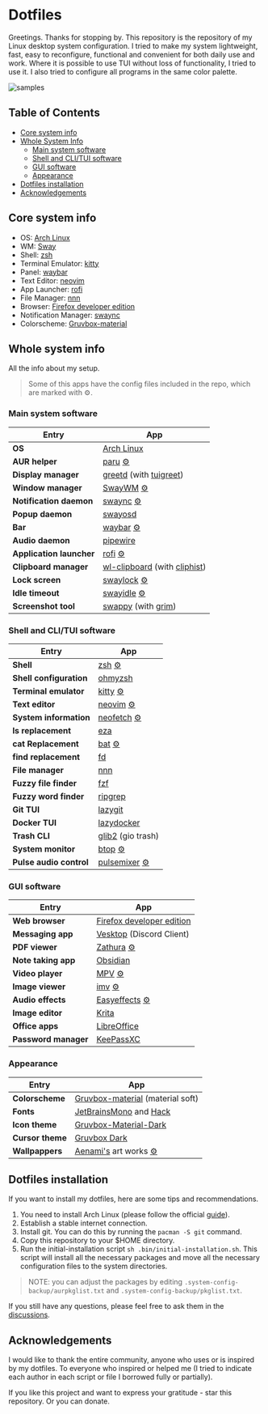 # Dotfiles

Greetings. Thanks for stopping by. This repository is the repository of my Linux
desktop system configuration. I tried to make my system lightweight, fast, easy
to reconfigure, functional and convenient for both daily use and work. Where it
is possible to use TUI without loss of functionality, I tried to use it. I also
tried to configure all programs in the same color palette.

![samples](assets/final.png "Gallery")

## Table of Contents

- [Core system info](#core-system-info)
- [Whole System Info](#whole-system-info)
  - [Main system software](#main-system-software)
  - [Shell and CLI/TUI software](#shell-and-clitui-software)
  - [GUI software](#gui-software)
  - [Appearance](#appearance)
- [Dotfiles installation](#dotfiles-installation)
- [Acknowledgements](#acknowledgements)

## Core system info

- OS: [Arch Linux](https://archlinux.org/)
- WM: [Sway](https://github.com/swaywm/sway)
- Shell: [zsh](https://github.com/zsh-users/zsh)
- Terminal Emulator: [kitty](https://github.com/kovidgoyal/kitty)
- Panel: [waybar](https://github.com/Alexays/Waybar)
- Text Editor: [neovim](https://github.com/neovim/neovim)
- App Launcher: [rofi](https://github.com/lbonn/rofi)
- File Manager: [nnn](https://github.com/jarun/nnn)
- Browser: [Firefox developer edition](https://www.mozilla.org/en-US/firefox/developer/)
- Notification Manager: [swaync](https://github.com/ErikReider/SwayNotificationCenter)
- Colorscheme: [Gruvbox-material](https://github.com/sainnhe/gruvbox-material)

## Whole system info
<!-- markdownlint-disable MD013 -->
All the info about my setup.

> Some of this apps have the config files included in the repo, which are
  marked with :gear:.

### Main system software

| Entry                          | App                                                                                                            |
| ------------------------------ | -------------------------------------------------------------------------------------------------------------- |
| **OS**                         | [Arch Linux](https://archlinux.org/)                                                                           |
| **AUR helper**                 | [paru](https://github.com/Morganamilo/paru) [:gear:](../.config/paru/)                                         |
| **Display manager**            | [greetd](https://sr.ht/~kennylevinsen/greetd/) (with [tuigreet](https://github.com/apognu/tuigreet))           |
| **Window manager**             | [SwayWM](https://github.com/swaywm/sway) [:gear:](../.config/sway/)                                            |
| **Notification daemon**        | [swaync](https://github.com/ErikReider/SwayNotificationCenter) [:gear:](../.config/swaync/)                    |
| **Popup daemon**               | [swayosd](https://github.com/ErikReider/SwayOSD)                                                               |
| **Bar**                        | [waybar](https://github.com/Alexays/Waybar) [:gear:](../.config/waybar/)                                       |
| **Audio daemon**               | [pipewire](https://github.com/PipeWire/pipewire)                                                               |
| **Application launcher**       | [rofi](https://github.com/lbonn/rofi) [:gear:](../.config/rofi/)                                               |
| **Clipboard manager**          | [wl-clipboard](https://github.com/bugaevc/wl-clipboard) (with [cliphist](https://github.com/sentriz/cliphist)) |
| **Lock screen**                | [swaylock](https://github.com/jirutka/swaylock-effects) [:gear:](../.config/swaylock/)                         |
| **Idle timeout**               | [swayidle](https://github.com/hyprwm/hypridle) [:gear:](../.config/swayidle/)                                  |
| **Screenshot tool**            | [swappy](https://github.com/jtheoof/swappy) (with [grim](https://sr.ht/~emersion/grim/))                       |

### Shell and CLI/TUI software

| Entry                       | App                                                                                            |
| --------------------------- | ---------------------------------------------------------------------------------------------- |
| **Shell**                   | [zsh](https://github.com/zsh-users/zsh) [:gear:](../.zshrc)                                    |
| **Shell configuration**     | [ohmyzsh](https://github.com/ohmyzsh/ohmyzsh)                                                  |
| **Terminal emulator**       | [kitty](https://sw.kovidgoyal.net/kitty/) [:gear:](../.config/kitty/)                          |
| **Text editor**             | [neovim](https://neovim.io/) [:gear:](../.config/nvim/)                                        |
| **System information**      | [neofetch](https://github.com/dylanaraps/neofetch) [:gear:](../.config/neofetch/)              |
| **ls replacement**          | [eza](https://github.com/eza-community/eza)                                                    |
| **cat Replacement**         | [bat](https://github.com/sharkdp/bat) [:gear:](../.config/bat/)                                |
| **find replacement**        | [fd](https://github.com/sharkdp/fd)                                                            |
| **File manager**            | [nnn](https://github.com/jarun/nnn)                                                            |
| **Fuzzy file finder**       | [fzf](https://github.com/junegunn/fzf)                                                         |
| **Fuzzy word finder**       | [ripgrep](https://github.com/BurntSushi/ripgrep)                                               |
| **Git TUI**                 | [lazygit](https://github.com/jesseduffield/lazygit)                                            |
| **Docker TUI**              | [lazydocker](https://github.com/jesseduffield/lazydocker)                                      |
| **Trash CLI**               | [glib2](https://archlinux.org/packages/core/x86_64/glib2/) (gio trash)                         |
| **System monitor**          | [btop](https://github.com/aristocratos/btop) [:gear:](../.config/btop/)                        |
| **Pulse audio control**     | [pulsemixer](https://github.com/GeorgeFilipkin/pulsemixer) [:gear:](../.config/pulsemixer.cfg) |

### GUI software

| Entry                    | App                                                                                  |
| ------------------------ | ------------------------------------------------------------------------------------ |
| **Web browser**          | [Firefox developer edition](https://www.mozilla.org/en-US/firefox/developer/)        |
| **Messaging app**        | [Vesktop](https://github.com/Vencord/Vesktop) (Discord Client)                       |
| **PDF viewer**           | [Zathura](https://github.com/pwmt/zathura) [:gear:](../.config/zathura/)             |
| **Note taking app**      | [Obsidian](https://obsidian.md/)                                                     |
| **Video player**         | [MPV](https://github.com/mpv-player/mpv) [:gear:](../.config/mpv/)                   |
| **Image viewer**         | [imv](https://github.com/eXeC64/imv) [:gear:](../.config/imv/)                       |
| **Audio effects**        | [Easyeffects](https://github.com/wwmm/easyeffects) [:gear:](../.config/easyeffects/) |
| **Image editor**         | [Krita](https://krita.org/)                                                          |
| **Office apps**          | [LibreOffice](https://www.libreoffice.org/)                                          |
| **Password manager**     | [KeePassXC](https://github.com/keepassxreboot/keepassxc)                             |

### Appearance

| Entry                           | App                                                                                                          |
| ------------------------------- | ------------------------------------------------------------------------------------------------------------ |
| **Colorscheme**                 | [Gruvbox-material](https://github.com/sainnhe/gruvbox-material) (material soft)                              |
| **Fonts**                       | [JetBrainsMono](https://www.jetbrains.com/es-es/lp/mono/) and [Hack](https://github.com/source-foundry/Hack) |
| **Icon theme**                  | [Gruvbox-Material-Dark](https://github.com/TheGreatMcPain/gruvbox-material-gtk)                              |
| **Cursor theme**                | [Gruvbox Dark](https://gitlab.com/cursors/simp1e)                                                            |
| **Wallpappers**                 | [Aenami's](https://www.instagram.com/aenami.art/) art works [:gear:](../.wallpaper/)                         |

## Dotfiles installation

If you want to install my dotfiles, here are some tips and recommendations.

1. You need to install Arch Linux (please follow the official
   [guide](https://wiki.archlinux.org/title/Installation_guide)).
2. Establish a stable internet connection.
3. Install git. You can do this by running the `pacman -S git` command.
4. Copy this repository to your $HOME directory.
5. Run the initial-installation script `sh .bin/initial-installation.sh`. This
   script will install all the necessary packages and move all the necessary
   configuration files to the system directories.

> NOTE: you can adjust the packages by editing
  `.system-config-backup/aurpkglist.txt` and `.system-config-backup/pkglist.txt`.

If you still have any questions, please feel free to ask them in the
[discussions](https://github.com/CelticBoozer/dotfiles/discussions).

## Acknowledgements

I would like to thank the entire community, anyone who uses or is inspired by
my dotfiles. To everyone who inspired or helped me (I tried to indicate each
author in each script or file I borrowed fully or partially).

If you like this project and want to express your gratitude - star this
repository. Or you can donate.
